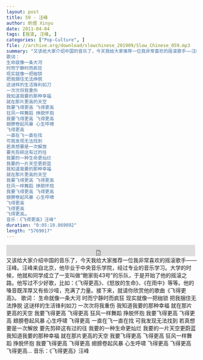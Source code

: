 ```yaml
---
layout: post
title: 59 - 汪峰
author: 昕煜 Xinyu
date: 2011-04-04
tags: [摇滚, 汪峰, ]
categories: ["Pop-Culture", ]
file: //archive.org/download/slowchinese_201909/Slow_Chinese_059.mp3
summary: "又该给大家介绍中国的音乐了，今天我给大家推荐一位我非常喜欢的摇滚歌手——汪峰。汪峰来自北京，他毕业于中央音乐学院，经过专业的音乐学习。大学的时候，他就和同学成立了一支叫做“鲍家街43号”的乐队，于是开始了他的摇滚之路。他写过不少好歌，比如：《飞得更高》、《怒放的生命》、《在雨中》等等。他的嗓音既浑厚又有些沙哑，充满了力量。接下来，就请你欣赏他的歌曲《飞得更高》。  
歌词：  
生命就像一条大河
时而宁静时而疯狂  
现实就像一把枷锁
把我捆住无法挣脱  
这谜样的生活锋利如刀
一次次将我重伤  
我知道我要的那种幸福
就在那片更高的天空  
我要飞得更高 飞得更高
狂风一样舞蹈 挣脱怀抱  
我要飞得更高 飞得更高
翅膀卷起风暴 心生呼啸
飞得更高  
一直在飞一直在找
可我发现无法找到  
若真想要是一次解放
要先剪碎这有过的往  
我要的一种生命更灿烂
我要的一片天空更蔚蓝  
我知道我要的那种幸福
就在那片更高的天空  
我要飞得更高 飞得更高
狂风一样舞蹈 挣脱怀抱  
我要飞得更高 飞得更高
翅膀卷起风暴 心生呼啸  
飞得更高
飞得更高
飞得更高…  
音乐：《飞得更高》汪峰"
duration: "0:05:10.869092"
length: "5769017"
---
```


<iframe src="https://archive.org/embed/slowchinese_201909/Slow_Chinese_059.mp3" width="500" height="30" frameborder="0" webkitallowfullscreen="true" mozallowfullscreen="true" allowfullscreen></iframe>
又该给大家介绍中国的音乐了，今天我给大家推荐一位我非常喜欢的摇滚歌手——汪峰。汪峰来自北京，他毕业于中央音乐学院，经过专业的音乐学习。大学的时候，他就和同学成立了一支叫做“鲍家街43号”的乐队，于是开始了他的摇滚之路。他写过不少好歌，比如：《飞得更高》、《怒放的生命》、《在雨中》等等。他的嗓音既浑厚又有些沙哑，充满了力量。接下来，就请你欣赏他的歌曲《飞得更高》。  
歌词：  
生命就像一条大河
时而宁静时而疯狂  
现实就像一把枷锁
把我捆住无法挣脱  
这谜样的生活锋利如刀
一次次将我重伤  
我知道我要的那种幸福
就在那片更高的天空  
我要飞得更高 飞得更高
狂风一样舞蹈 挣脱怀抱  
我要飞得更高 飞得更高
翅膀卷起风暴 心生呼啸
飞得更高  
一直在飞一直在找
可我发现无法找到  
若真想要是一次解放
要先剪碎这有过的往  
我要的一种生命更灿烂
我要的一片天空更蔚蓝  
我知道我要的那种幸福
就在那片更高的天空  
我要飞得更高 飞得更高
狂风一样舞蹈 挣脱怀抱  
我要飞得更高 飞得更高
翅膀卷起风暴 心生呼啸  
飞得更高
飞得更高
飞得更高…  
音乐：《飞得更高》汪峰